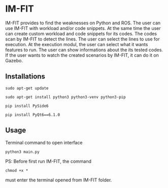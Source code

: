 # IM-FIT

IM-FIT provides to find the weaknesses on Python and ROS. 
The user can use IM-FIT with workload and/or code snippets. At the same time the user can create custom workload and code snippets for its codes.
The codes scan by IM-FIT to detect the lines. The user can select the lines to use for execution. At the execution modul, the user can select what it wants features to run.
The user can show informations about the its tested codes. If the user wants to watch the created scenarios by IM-FIT, it can do it on Gazebo.


Installations
-------------------------------

    sudo apt-get update

    sudo apt-get install python3 python3-venv python3-pip

    pip install PySide6

    pip install PyQt6==6.1.0

Usage
-------------------------------
Terminal command to open interface

    python3 main.py

PS: Before first run IM-FIT, the command 

    chmod +x * 

must enter the terminal opened from IM-FIT folder.
